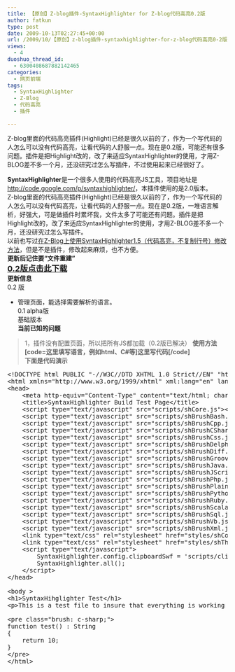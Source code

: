 ```yaml
---
title: 【原创】Z-blog插件-SyntaxHighlighter for Z-blog代码高亮0.2版
author: fatkun
type: post
date: 2009-10-13T02:27:45+00:00
url: /2009/10/【原创】z-blog插件-syntaxhighlighter-for-z-blog代码高亮0-2版.html
views:
  - 4
duoshuo_thread_id:
  - 6300408687882142465
categories:
  - 网页前端
tags:
  - SyntaxHighlighter
  - Z-Blog
  - 代码高亮
  - 插件

---
```

Z-blog里面的代码高亮插件(Highlight)已经是很久以前的了，作为一个写代码的人怎么可以没有代码高亮，让看代码的人舒服一点。现在是0.2版，可能还有很多问题。插件是把Highlight改的，改了来适应SyntaxHighlighter的使用，才用Z-BLOG差不多一个月，还没研究过怎么写插件，不过使用起来已经很好了。
<!--more-->

  
**SyntaxHighlighter**是一个很多人使用的代码高亮JS工具，项目地址是<a href="http://code.google.com/p/syntaxhighlighter/" target="_blank">http://code.google.com/p/syntaxhighlighter/</a>，本插件使用的是2.0版本。  
Z-blog里面的代码高亮插件(Highlight)已经是很久以前的了，作为一个写代码的人怎么可以没有代码高亮，让看代码的人舒服一点。现在是0.2版，一堆语言解析，好强大，可是做插件时累坏我，文件太多了可能还有问题。插件是把Highlight改的，改了来适应SyntaxHighlighter的使用，才用Z-BLOG差不多一个月，还没研究过怎么写插件。  
以前也写过<a href="http://blog.fatkun.com/view.asp?id=12" target="_blank">在Z-Blog上使用SyntaxHighlighter1.5（代码高亮，不复制行号）修改方法</a>，但是不是插件，修改起来麻烦，也不方便。  
**更新后记住要“文件重建”**  
<a href="http://blog.fatkun.com/SyntaxHighlighter.rar" target="_blank"><font size="4"><b>0.2版点击此下载</b></font></a>  
**更新信息**  
0.2 版  
+ 管理页面，能选择需要解析的语言。  
0.1 alpha版  
基础版本  
**当前已知的问题**
> 1，插件没有配置页面，所以把所有JS都加载（0.2版已解决）
**使用方法**  
**[<span />code=**这里填写语言，例如html、C#等**]**这里写代码**[/code]**  
**下面是代码演示**
<pre class="brush:html;">&lt;!DOCTYPE html PUBLIC "-//W3C//DTD XHTML 1.0 Strict//EN" "http://www.w3.org/TR/xhtml1/DTD/xhtml1-strict.dtd"&gt;&lt;html xmlns="http://www.w3.org/1999/xhtml" xml:lang="en" lang="en"&gt;&lt;head&gt;	&lt;meta http-equiv="Content-Type" content="text/html; charset=UTF-8" /&gt;	&lt;title&gt;SyntaxHighlighter Build Test Page&lt;/title&gt;	&lt;script type="text/javascript" src="scripts/shCore.js"&gt;&lt;/script&gt;	&lt;script type="text/javascript" src="scripts/shBrushBash.js"&gt;&lt;/script&gt;	&lt;script type="text/javascript" src="scripts/shBrushCpp.js"&gt;&lt;/script&gt;	&lt;script type="text/javascript" src="scripts/shBrushCSharp.js"&gt;&lt;/script&gt;	&lt;script type="text/javascript" src="scripts/shBrushCss.js"&gt;&lt;/script&gt;	&lt;script type="text/javascript" src="scripts/shBrushDelphi.js"&gt;&lt;/script&gt;	&lt;script type="text/javascript" src="scripts/shBrushDiff.js"&gt;&lt;/script&gt;	&lt;script type="text/javascript" src="scripts/shBrushGroovy.js"&gt;&lt;/script&gt;	&lt;script type="text/javascript" src="scripts/shBrushJava.js"&gt;&lt;/script&gt;	&lt;script type="text/javascript" src="scripts/shBrushJScript.js"&gt;&lt;/script&gt;	&lt;script type="text/javascript" src="scripts/shBrushPhp.js"&gt;&lt;/script&gt;	&lt;script type="text/javascript" src="scripts/shBrushPlain.js"&gt;&lt;/script&gt;	&lt;script type="text/javascript" src="scripts/shBrushPython.js"&gt;&lt;/script&gt;	&lt;script type="text/javascript" src="scripts/shBrushRuby.js"&gt;&lt;/script&gt;	&lt;script type="text/javascript" src="scripts/shBrushScala.js"&gt;&lt;/script&gt;	&lt;script type="text/javascript" src="scripts/shBrushSql.js"&gt;&lt;/script&gt;	&lt;script type="text/javascript" src="scripts/shBrushVb.js"&gt;&lt;/script&gt;	&lt;script type="text/javascript" src="scripts/shBrushXml.js"&gt;&lt;/script&gt;	&lt;link type="text/css" rel="stylesheet" href="styles/shCore.css"/&gt;	&lt;link type="text/css" rel="stylesheet" href="styles/shThemeDefault.css"/&gt;	&lt;script type="text/javascript"&gt;		SyntaxHighlighter.config.clipboardSwf = 'scripts/clipboard.swf';		SyntaxHighlighter.all();	&lt;/script&gt;&lt;/head&gt;&lt;body &gt;&lt;h1&gt;SyntaxHihglighter Test&lt;/h1&gt;&lt;p&gt;This is a test file to insure that everything is working well.&lt;/p&gt;&lt;pre class="brush: c-sharp;"&gt;function test() : String{	return 10;}&lt;/pre&gt;&lt;/html&gt;</pre>
